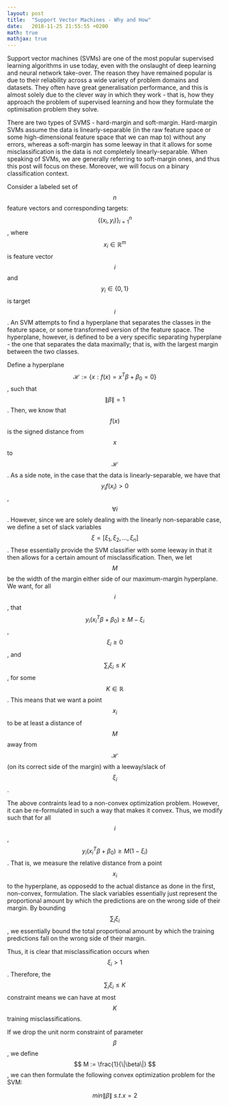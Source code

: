 ```yaml
---
layout: post
title:  "Support Vector Machines - Why and How"
date:   2018-11-25 21:55:55 +0200
math: true
mathjax: true
---
```


Support vector machines (SVMs) are one of the most popular supervised learning algorithms in use today, even with the onslaught of deep learning and neural network take-over. The reason they have remained popular is due to their reliability across a wide variety of problem domains and datasets. They often have great generalisation performance, and this is almost solely due to the clever way in which they work - that is, how they approach the problem of supervised learning and how they formulate the optimisation problem they solve.

There are two types of SVMS - hard-margin and soft-margin. Hard-margin SVMs assume the data is linearly-separable (in the raw feature space or some high-dimensional feature space that we can map to) without any errors, whereas a soft-margin has some leeway in that it allows for some misclassification is the data is not completely linearly-separable. When speaking of SVMs, we are generally referring to soft-margin ones, and thus this post will focus on these. Moreover, we will focus on a binary classification context.

Consider a labeled set of $$ n $$ feature vectors and corresponding targets: $$ \{(x_i, y_i)\}^{n}_{i=1} $$, where $$ x_i \in \mathbb{R}^m $$ is feature vector $$ i $$ and $$ y_i \in \{0, 1\} $$ is target $$ i $$. An SVM attempts to find a hyperplane that separates the classes in the feature space, or some transformed version of the feature space. The hyperplane, however, is defined to be a very specific separating hyperplane - the one that separates the data maximally; that is, with the largest margin between the two classes.

Define a hyperplane $$ \mathcal{H} := \{x : f(x) = x^T \beta + \beta_0 = 0\} $$,  such that $$ \|\beta\| = 1 $$. Then, we know that $$ f(x) $$ is the signed distance from $$ x $$ to $$ \mathcal{H} $$. As a side note, in the case that the data is linearly-separable, we have that $$ y_i f(x_i) > 0 $$, $$ \forall i $$. However, since we are solely dealing with the linearly non-separable case, we define a set of slack variables $$ \xi = [\xi_1, \xi_2, \dots, \xi_n] $$. These essentially provide the SVM classifier with some leeway in that it then allows for a certain amount of misclassification. Then, we let $$ M $$ be the width of the margin either side of our maximum-margin hyperplane. We want, for all $$ i $$, that $$ y_i (x_i^T \beta + \beta_0) \ge M - \xi_i $$, $$ \xi_i \ge 0 $$, and $$ \sum_i \xi_i \le K $$, for some $$ K \in \mathbb{R} $$. This means that we want a point $$ x_i $$ to be at least a distance of $$ M $$ away from $$ \mathcal{H} $$ (on its correct side of the margin) with a leeway/slack of $$ \xi_i $$.

The above contraints lead to a non-convex optimization problem. However, it can be re-formulated in such a way that makes it convex. Thus, we modify such that for all $$ i $$, $$ y_i (x_i^T \beta + \beta_0) \ge M (1 - \xi_i) $$. That is, we measure the relative distance from a point $$ x_i $$ to the hyperplane, as opposedd to the actual distance as done in the first, non-convex, formulation. The slack variables essentially just represent the proportional amount by which the predictions are on the wrong side of their margin. By bounding $$ \sum_i \xi_i $$, we essentially bound the total proportional amount by which the training predictions fall on the wrong side of their margin.

Thus, it is clear that misclassification occurs when $$ \xi_i > 1 $$. Therefore, the $$ \sum_i \xi_i \le K $$ constraint means we can have at most $$ K $$ training misclassifications.

If we drop the unit norm constraint of parameter $$ \beta $$, we define $$ M := \frac{1}{\|\beta\|} $$, we can then formulate the following convex optimization problem for the SVM: 

$$ 
\begin{equation}
min \|\beta\| \
s.t. x = 2
\end{equation} 
$$